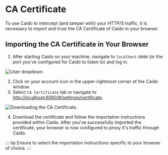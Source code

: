 # CA Certificate

To use Caido to intercept (and tamper with) your HTTP/S traffic, it is necessary to import and trust the CA Certificate of Caido in your browser.

## Importing the CA Certificate in Your Browser

1. After starting Caido on your machine, navigate to `localhost:8080` (or the port you've configured for Caido to listen to) and log in.

<img alt="User dropdown." src="/_images/import_cert_config.png" center/>

2. Click on your account icon in the upper-rightmost corner of the Caido window.
3. Select `CA Certificate` tab or navigate to [http://localhost:8080/#/settings/certificate](http://localhost:8080/#/settings/certificate).

<img alt="Downloading the CA Certificate." src="/_images/download_cert.png" center/>

4. Download the certificate and follow the importation instructions provided within Caido. After you've successfully imported the certificate, your browser is now configured to proxy it's traffic through Caido.

::: tip
Ensure to select the importation instructions specific to your browser of choice.
:::
